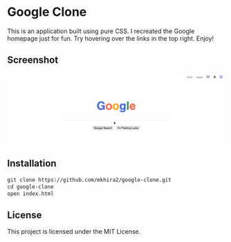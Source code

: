 # Google Clone

This is an application built using pure CSS. I recreated the Google homepage just
for fun. Try hovering over the links in the top right. Enjoy!


## Screenshot
![Google Clone](/images/google.png)

## Installation

```
git clone https://github.com/mkhira2/google-clone.git
cd google-clone
open index.html
```

## License

This project is licensed under the MIT License.
